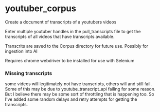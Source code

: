 # youtuber_corpus
Create a document of transcripts of a youtubers videos

Enter multiple youtuber handles in the pull_transcripts file to get the transcripts of all videos that have transcripts available.

Transcrits are saved to the Corpus directory for future use. Possibly for ingestion into AI

Requires chrome webdriver to be installed for use with Selenium

### Missing transcripts
some videos will legitimately not have transcripts, others will and still fail. Some of this may be due to youtube_transcript_api failing for some reason. But I believe there may be some sort of throttling that is happening too. So I've added some random delays and retry attempts for getting the transcripts.